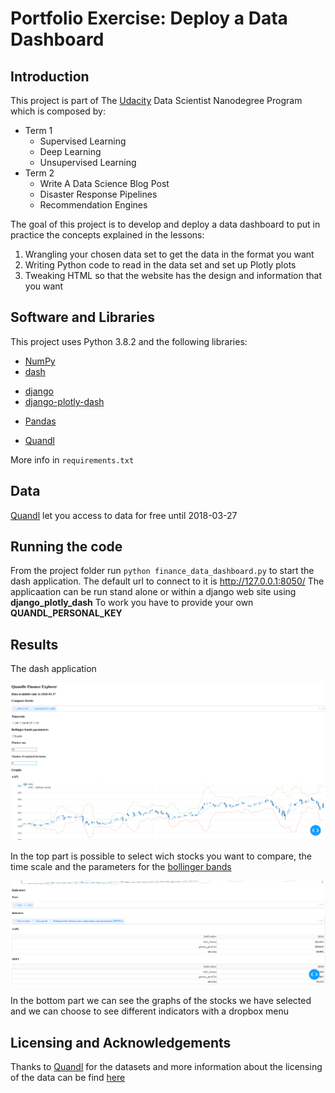 # Portfolio Exercise: Deploy a Data Dashboard

## Introduction

This project is part of The [Udacity](https://eu.udacity.com/) Data Scientist Nanodegree Program which is composed by:
* Term 1
    * Supervised Learning
    * Deep Learning
    * Unsupervised Learning
* Term 2
    * Write A Data Science Blog Post
    * Disaster Response Pipelines
    * Recommendation Engines
    
The goal of this project is to develop and deploy a data dashboard to put in practice the concepts explained in the lessons:
1. Wrangling your chosen data set to get the data in the format you want
2. Writing Python code to read in the data set and set up Plotly plots
3. Tweaking HTML so that the website has the design and information that you want

## Software and Libraries

This project uses Python 3.8.2 and the following libraries:
* [NumPy](http://www.numpy.org/)
* [dash](https://plot.ly/dash/)
- [django](https://www.djangoproject.com/)
- [django-plotly-dash](https://pypi.org/project/django-plotly-dash/)
* [Pandas](http://pandas.pydata.org)
- [Quandl](https://pypi.org/project/Quandl/)

More info in `requirements.txt`

## Data

[Quandl](https://www.quandl.com/) let you access to data for free until 2018-03-27

## Running the code

From the project folder run `python finance_data_dashboard.py` to start the dash application. The default url to connect to it is http://127.0.0.1:8050/
The applicaation can be run stand alone or within a django web site using **django_plotly_dash**
To work you have to provide your own **QUANDL_PERSONAL_KEY**

## Results

The dash application 

![Home](images/home.PNG)

In the top part is possible to select wich stocks you want to compare, the time scale and the parameters for the [bollinger bands](https://en.wikipedia.org/wiki/Bollinger_Bands)

![Home](images/indicators.PNG)

In the bottom part we can see the graphs of the stocks we have selected and we can choose to see different indicators with a dropbox menu

## Licensing and Acknowledgements
Thanks to [Quandl](https://www.quandl.com/) for the datasets and more information about the licensing of the data can be find [here](https://www.quandl.com/databases/WIKIP/documentation)

